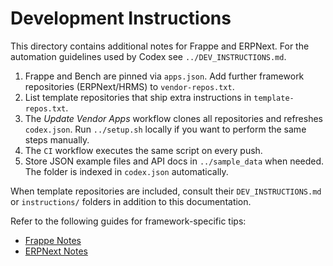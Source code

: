 # Development Instructions

This directory contains additional notes for Frappe and ERPNext. For the
automation guidelines used by Codex see `../DEV_INSTRUCTIONS.md`.

1. Frappe and Bench are pinned via `apps.json`. Add further framework
   repositories (ERPNext/HRMS) to `vendor-repos.txt`.
2. List template repositories that ship extra instructions in
   `template-repos.txt`.
3. The *Update Vendor Apps* workflow clones all repositories and refreshes
   `codex.json`. Run `../setup.sh` locally if you want to perform the same steps
   manually.
4. The `CI` workflow executes the same script on every push.
5. Store JSON example files and API docs in `../sample_data` when needed.
   The folder is indexed in `codex.json` automatically.

When template repositories are included, consult their `DEV_INSTRUCTIONS.md` or
`instructions/` folders in addition to this documentation.

Refer to the following guides for framework-specific tips:

- [Frappe Notes](./frappe.md)
- [ERPNext Notes](./erpnext.md)
